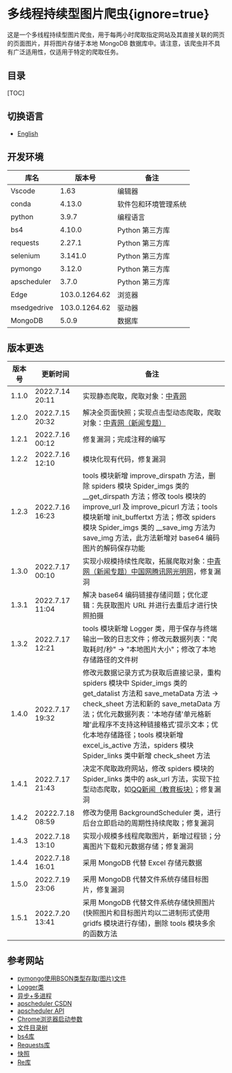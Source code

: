 # 多线程持续型图片爬虫{ignore=true}

这是一个多线程持续型图片爬虫，用于每两小时爬取指定网站及其直接关联的网页的页面图片，并将图片存储于本地 MongoDB 数据库中。请注意，该爬虫并不具有广泛适用性，仅适用于特定的爬取任务。

## 目录
[TOC]
  
## 切换语言

- [English](./README_en.md)

## 开发环境


| 库名        | 版本号        | 备注                 |
| ----------- | ------------- | -------------------- |
| Vscode      | 1.63          | 编辑器               |
| conda       | 4.13.0        | 软件包和环境管理系统 |
| python      | 3.9.7         | 编程语言             |
| bs4         | 4.10.0        | Python 第三方库      |
| requests    | 2.27.1        | Python 第三方库      |
| selenium    | 3.141.0       | Python 第三方库      |
| pymongo     | 3.12.0        | Python 第三方库      |
| apscheduler | 3.7.0         | Python 第三方库      |
| Edge        | 103.0.1264.62 | 浏览器               |
| msedgedrive | 103.0.1264.62 | 驱动器               |
| MongoDB     | 5.0.9         | 数据库               |

## 版本更迭


| 版本号 | 更新时间         | 备注                                                                                                                                                                                                                                                                                                                                             |
| ------ | ---------------- | ------------------------------------------------------------------------------------------------------------------------------------------------------------------------------------------------------------------------------------------------------------------------------------------------------------------------------------------------ |
| 1.1.0  | 2022.7.14 20:11  | 实现静态爬取，爬取对象：[中青网](https://www.youth.cn/)                                                                                                                                                                                                                                                                                          |
| 1.2.0  | 2022.7.15 20:32  | 解决全页面快照；实现点击型动态爬取，爬取对象：[中青网（新闻专题）](https://news.youth.cn/)                                                                                                                                                                                                                                                       |
| 1.2.1  | 2022.7.16 00:12  | 修复漏洞；完成注释的编写                                                                                                                                                                                                                                                                                                                         |
| 1.2.2  | 2022.7.16 12:10  | 模块化现有代码，修复漏洞                                                                                                                                                                                                                                                                                                                         |
| 1.2.3  | 2022.7.16 16:23  | tools 模块新增 improve_dirspath 方法，删除 spiders 模块 Spider_imgs 类的 __get_dirspath 方法；修改 tools 模块的 improve_url 及 improve_picurl 方法；tools 模块新增 init_buffertxt 方法；修改 spiders 模块 Spider_imgs 类的 __save_img 方法为 save_img 方法，此方法新增对 base64 编码图片的解码保存功能                                           |
| 1.3.0  | 2022.7.17 00:10  | 实现小规模持续性爬取，拓展爬取对象：[中青网（新闻专题）](https://news.youth.cn/)[中国网](http://www.china.com.cn/)[腾讯网](https://www.qq.com/)[光明网](https://www.gmw.cn/)，修复漏洞                                                                                                                                                           |
| 1.3.1  | 2022.7.17 11:04  | 解决 base64 编码链接存储问题；优化逻辑：先获取图片 URL 并进行去重后才进行快照拍摄                                                                                                                                                                                                                                                                |
| 1.3.2  | 2022.7.17 12:21  | tools 模块新增 Logger 类，用于保存与终端输出一致的日志文件；修改元数据列表："爬取耗时/秒" -> "本地图片大小"；修改了本地存储路径的文件树                                                                                                                                                                                                          |
| 1.4.0  | 2022.7.17 19:32  | 修改元数据记录方式为获取后直接记录，重构 spiders 模块中 Spider_imgs 类的 get_datalist 方法和 save_metaData 方法 -> check_sheet 方法和新的 save_metaData 方法；优化元数据列表：'本地存储'单元格新增'此程序不支持这种链接格式'提示文本；优化本地存储路径；tools 模块新增 excel_is_active 方法，spiders 模块 Spider_links 类中新增 check_sheet 方法 |
| 1.4.1  | 2022.7.17 21:43  | 决定不爬取政府网站，修改 spiders 模块的 Spider_links 类中的 ask_url 方法，实现下拉型动态爬取，如[QQ新闻（教育板块）](https://new.qq.com/ch/edu/)；修复漏洞                                                                                                                                                                                       |
| 1.4.2  | 20222.7.18 08:59 | 修改为使用 BackgroundScheduler 类，进行后台立即启动的周期性持续爬取；修复漏洞                                                                                                                                                                                                                                                                    |
| 1.4.3  | 2022.7.18 13:10  | 实现小规模多线程爬取图片，新增过程锁；分离图片下载和元数据存储；修复漏洞                                                                                                                                                                                                                                                                         |
| 1.4.4  | 2022.7.18 16:01  | 采用 MongoDB 代替 Excel 存储元数据                                                                                                                                                                                                                                                                                                               |
| 1.5.0  | 2022.7.19 23:06  | 采用 MongoDB 代替文件系统存储目标图片，修复漏洞                                                                                                                                                                                                                                                                                                  |
| 1.5.1  | 2022.7.20 13:41  | 采用 MongoDB 代替文件系统存储快照图片(快照图片和目标图片均以二进制形式使用 gridfs 模块进行存储)，删除 tools 模块多余的函数方法                                                                                                                                                                                                                   |

## 参考网站

- [pymongo使用BSON类型存取(图片)文件](https://blog.csdn.net/lpwmm/article/details/105377303)
- [Logger类](https://blog.csdn.net/qq_39564555/article/details/112135970)
- [异步+多进程](https://blog.csdn.net/SL_World/article/details/86633611)
- [apscheduler CSDN](https://blog.csdn.net/abc_soul/article/details/88875643)
- [apscheduler API](https://apscheduler.readthedocs.io/en/latest/modules/triggers/combining.html#module-apscheduler.triggers.combining)
- [Chrome浏览器启动参数](https://www.cnblogs.com/gurenyumao/p/14721035.html)
- [文件目录树](https://blog.csdn.net/SilenceJude/article/details/99673949)
- [bs4库](http://c.biancheng.net/python_spider/bs4.html)
- [Requests库](https://www.w3cschool.cn/requests2/requests2-r81j3fjc.html)
- [快照](https://blog.csdn.net/qq_45030271/article/details/114760346)
- [Re库](https://docs.python.org/zh-cn/3/library/re.html)
